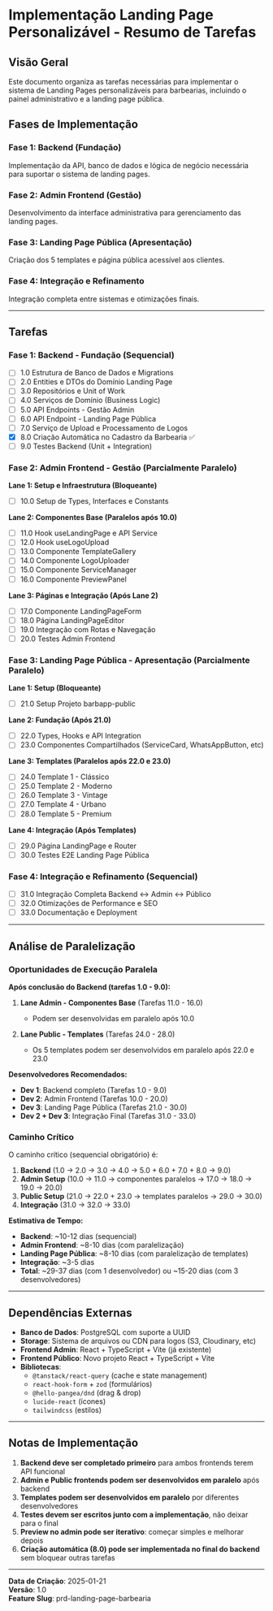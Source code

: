 # Implementação Landing Page Personalizável - Resumo de Tarefas

## Visão Geral

Este documento organiza as tarefas necessárias para implementar o sistema de Landing Pages personalizáveis para barbearias, incluindo o painel administrativo e a landing page pública.

## Fases de Implementação

### **Fase 1: Backend (Fundação)**
Implementação da API, banco de dados e lógica de negócio necessária para suportar o sistema de landing pages.

### **Fase 2: Admin Frontend (Gestão)**
Desenvolvimento da interface administrativa para gerenciamento das landing pages.

### **Fase 3: Landing Page Pública (Apresentação)**
Criação dos 5 templates e página pública acessível aos clientes.

### **Fase 4: Integração e Refinamento**
Integração completa entre sistemas e otimizações finais.

---

## Tarefas

### Fase 1: Backend - Fundação (Sequencial)

- [ ] 1.0 Estrutura de Banco de Dados e Migrations
- [ ] 2.0 Entities e DTOs do Domínio Landing Page
- [ ] 3.0 Repositórios e Unit of Work
- [ ] 4.0 Serviços de Domínio (Business Logic)
- [ ] 5.0 API Endpoints - Gestão Admin
- [ ] 6.0 API Endpoint - Landing Page Pública
- [ ] 7.0 Serviço de Upload e Processamento de Logos
- [x] 8.0 Criação Automática no Cadastro da Barbearia ✅
- [ ] 9.0 Testes Backend (Unit + Integration)

### Fase 2: Admin Frontend - Gestão (Parcialmente Paralelo)

**Lane 1: Setup e Infraestrutura (Bloqueante)**
- [ ] 10.0 Setup de Types, Interfaces e Constants

**Lane 2: Componentes Base (Paralelos após 10.0)**
- [ ] 11.0 Hook useLandingPage e API Service
- [ ] 12.0 Hook useLogoUpload
- [ ] 13.0 Componente TemplateGallery
- [ ] 14.0 Componente LogoUploader
- [ ] 15.0 Componente ServiceManager
- [ ] 16.0 Componente PreviewPanel

**Lane 3: Páginas e Integração (Após Lane 2)**
- [ ] 17.0 Componente LandingPageForm
- [ ] 18.0 Página LandingPageEditor
- [ ] 19.0 Integração com Rotas e Navegação
- [ ] 20.0 Testes Admin Frontend

### Fase 3: Landing Page Pública - Apresentação (Parcialmente Paralelo)

**Lane 1: Setup (Bloqueante)**
- [ ] 21.0 Setup Projeto barbapp-public

**Lane 2: Fundação (Após 21.0)**
- [ ] 22.0 Types, Hooks e API Integration
- [ ] 23.0 Componentes Compartilhados (ServiceCard, WhatsAppButton, etc)

**Lane 3: Templates (Paralelos após 22.0 e 23.0)**
- [ ] 24.0 Template 1 - Clássico
- [ ] 25.0 Template 2 - Moderno
- [ ] 26.0 Template 3 - Vintage
- [ ] 27.0 Template 4 - Urbano
- [ ] 28.0 Template 5 - Premium

**Lane 4: Integração (Após Templates)**
- [ ] 29.0 Página LandingPage e Router
- [ ] 30.0 Testes E2E Landing Page Pública

### Fase 4: Integração e Refinamento (Sequencial)

- [ ] 31.0 Integração Completa Backend ↔ Admin ↔ Público
- [ ] 32.0 Otimizações de Performance e SEO
- [ ] 33.0 Documentação e Deployment

---

## Análise de Paralelização

### Oportunidades de Execução Paralela

**Após conclusão do Backend (tarefas 1.0 - 9.0):**

1. **Lane Admin - Componentes Base** (Tarefas 11.0 - 16.0)
   - Podem ser desenvolvidas em paralelo após 10.0

2. **Lane Public - Templates** (Tarefas 24.0 - 28.0)
   - Os 5 templates podem ser desenvolvidos em paralelo após 22.0 e 23.0

**Desenvolvedores Recomendados:**
- **Dev 1**: Backend completo (Tarefas 1.0 - 9.0)
- **Dev 2**: Admin Frontend (Tarefas 10.0 - 20.0)
- **Dev 3**: Landing Page Pública (Tarefas 21.0 - 30.0)
- **Dev 2 + Dev 3**: Integração Final (Tarefas 31.0 - 33.0)

### Caminho Crítico

O caminho crítico (sequencial obrigatório) é:

1. **Backend** (1.0 → 2.0 → 3.0 → 4.0 → 5.0 + 6.0 + 7.0 + 8.0 → 9.0)
2. **Admin Setup** (10.0 → 11.0 → componentes paralelos → 17.0 → 18.0 → 19.0 → 20.0)
3. **Public Setup** (21.0 → 22.0 + 23.0 → templates paralelos → 29.0 → 30.0)
4. **Integração** (31.0 → 32.0 → 33.0)

**Estimativa de Tempo:**
- **Backend**: ~10-12 dias (sequencial)
- **Admin Frontend**: ~8-10 dias (com paralelização)
- **Landing Page Pública**: ~8-10 dias (com paralelização de templates)
- **Integração**: ~3-5 dias
- **Total**: ~29-37 dias (com 1 desenvolvedor) ou ~15-20 dias (com 3 desenvolvedores)

---

## Dependências Externas

- **Banco de Dados**: PostgreSQL com suporte a UUID
- **Storage**: Sistema de arquivos ou CDN para logos (S3, Cloudinary, etc)
- **Frontend Admin**: React + TypeScript + Vite (já existente)
- **Frontend Público**: Novo projeto React + TypeScript + Vite
- **Bibliotecas**:
  - `@tanstack/react-query` (cache e state management)
  - `react-hook-form` + `zod` (formulários)
  - `@hello-pangea/dnd` (drag & drop)
  - `lucide-react` (ícones)
  - `tailwindcss` (estilos)

---

## Notas de Implementação

1. **Backend deve ser completado primeiro** para ambos frontends terem API funcional
2. **Admin e Public frontends podem ser desenvolvidos em paralelo** após backend
3. **Templates podem ser desenvolvidos em paralelo** por diferentes desenvolvedores
4. **Testes devem ser escritos junto com a implementação**, não deixar para o final
5. **Preview no admin pode ser iterativo**: começar simples e melhorar depois
6. **Criação automática (8.0) pode ser implementada no final do backend** sem bloquear outras tarefas

---

**Data de Criação**: 2025-01-21  
**Versão**: 1.0  
**Feature Slug**: prd-landing-page-barbearia
